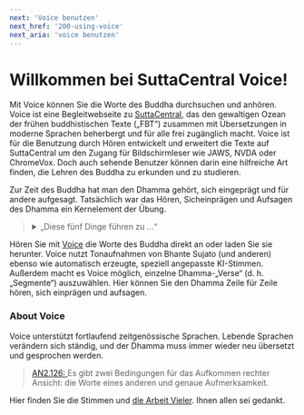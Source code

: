 ```yaml
---
next: 'Voice benutzen'
next_href: '200-using-voice'
next_aria: 'voice benutzen'
---
```

# Willkommen bei SuttaCentral Voice! 
Mit Voice können Sie die Worte des Buddha durchsuchen und anhören. Voice ist eine Begleitwebseite zu <a href="https://suttacentral.net" aria-label="suttacentral.net" target="_blank">SuttaCentral</a>, das den gewaltigen Ozean der frühen buddhistischen Texte („FBT“) zusammen mit Übersetzungen in moderne Sprachen beherbergt und für alle frei zugänglich macht. Voice ist für die Benutzung durch Hören entwickelt und erweitert die Texte auf SuttaCentral um den Zugang für Bildschirmleser wie JAWS, NVDA oder ChromeVox. Doch auch sehende Benutzer können darin eine hilfreiche Art finden, die Lehren des Buddha zu erkunden und zu studieren.

Zur Zeit des Buddha hat man den Dhamma gehört, sich eingeprägt und für andere aufgesagt. Tatsächlich war das Hören, Sicheinprägen und Aufsagen des Dhamma ein Kernelement der Übung.

<blockquote><p><details>
  <summary>
    „Diese fünf Dinge führen zu …“
  </summary>
  <a href="https://voice.suttacentral.net/scv/index.html?r=0.5016504839079253#/sutta?search=f%C3%BCnf%20Dinge%20f%C3%BChren%20zu%20Fortdauer" target="_blank">
    AN5.155:6.1 ff:</a>
  Diese fünf Dinge führen zu Fortdauer, Langlebigkeit und Beständigkeit der wahren Lehre. Welche fünf?
  <ul>
    <li>
      Da prägen sich die Mönche und Nonnen die Lehre ein: die Aussagen, Lieder, Gespräche, Strophen, inbrünstigen Ausrufe, Legenden, Geschichten aus früheren Leben, erstaunlichen Geschichten und Einteilungen. Das ist das erste Ding, das zu Fortdauer, Langlebigkeit und Beständigkeit der wahren Lehre führt.
    </li>
    <li> 
      Dann unterweisen da die Mönche und Nonnen andere ausführlich in der Lehre, wie sie sie gehört und sich eingeprägt haben. Das ist das zweite Ding …
    </li>
    <li> 
      Dann lassen da die Mönche und Nonnen die anderen die Lehre im Einzelnen aufsagen, wie sie sie gehört und sich eingeprägt haben. Das ist das dritte Ding …
    </li>
    <li> 
      Dann sagen da die Mönche und Nonnen die Lehre im Einzelnen auf, wie sie sie gehört und sich eingeprägt haben. Das ist das vierte Ding …
    </li>
    <li> 
      Dann denken da die Mönche und Nonnen im Herzen über die Lehre nach und erwägen sie, untersuchen sie mit dem Geist, wie sie sie gehört und sich eingeprägt haben. Das ist das fünfte Ding, das zu Fortdauer, Langlebigkeit und Beständigkeit der wahren Lehre führt.
    </li>
  </ul>
</details></p></blockquote>

Hören Sie mit <a href="https://voice.suttacentral.net" target="_blank">Voice</a> die Worte des Buddha direkt an oder laden Sie sie herunter. Voice nutzt Tonaufnahmen von Bhante Sujato (und anderen) ebenso wie automatisch erzeugte, speziell angepasste KI-Stimmen. Außerdem macht es Voice möglich, einzelne Dhamma-„Verse“ (d. h. „Segmente“) auszuwählen. Hier können Sie den Dhamma Zeile für Zeile hören, sich einprägen und aufsagen.

### About Voice
Voice unterstützt fortlaufend zeitgenössische Sprachen. Lebende Sprachen verändern sich ständig, und der Dhamma muss immer wieder neu übersetzt und gesprochen werden.

<blockquote>
<a href="https://voice.suttacentral.net/scv/index.html?r=0.17957141698583845#/sutta?search=an2.126">AN2.126: </a>
Es gibt zwei Bedingungen für das Aufkommen rechter Ansicht: die Worte eines anderen und genaue Aufmerksamkeit.
</blockquote>

<p style="margin-top: 1em">
  Hier finden Sie die Stimmen und <a href="/dhammaregen/de/500-intro-de">die Arbeit Vieler</a>. Ihnen allen sei gedankt.
</p>
